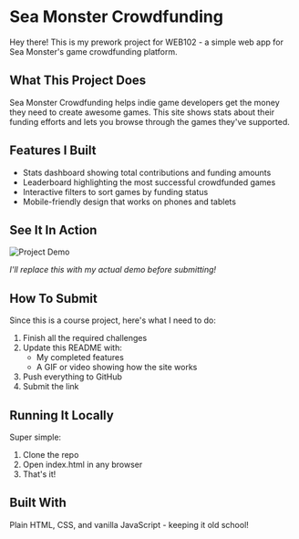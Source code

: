 # Sea Monster Crowdfunding

Hey there! This is my prework project for WEB102 - a simple web app for Sea Monster's game crowdfunding platform.

## What This Project Does

Sea Monster Crowdfunding helps indie game developers get the money they need to create awesome games. This site shows stats about their funding efforts and lets you browse through the games they've supported.

## Features I Built

- Stats dashboard showing total contributions and funding amounts
- Leaderboard highlighting the most successful crowdfunded games
- Interactive filters to sort games by funding status
- Mobile-friendly design that works on phones and tablets

## See It In Action

![Project Demo](assets/walkthrough.gif)

*I'll replace this with my actual demo before submitting!*

## How To Submit

Since this is a course project, here's what I need to do:

1. Finish all the required challenges
2. Update this README with:
   - My completed features
   - A GIF or video showing how the site works
3. Push everything to GitHub
4. Submit the link

## Running It Locally

Super simple:
1. Clone the repo
2. Open index.html in any browser
3. That's it!

## Built With

Plain HTML, CSS, and vanilla JavaScript - keeping it old school!
